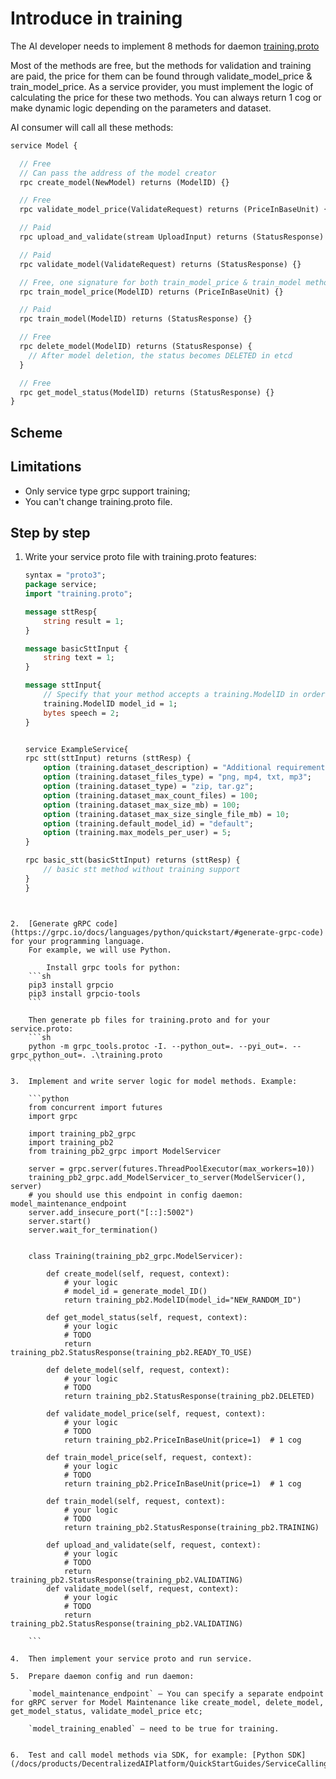 # Introduce in training

The AI developer needs to implement 8 methods for daemon <a href="/assets/files/training.proto" download>training.proto</a>  

Most of the methods are free, but the methods for validation and training are paid, the price for them can be found through validate_model_price & train_model_price. As a service provider, you must implement the logic of calculating the price for these two methods. You can always return 1 cog or make dynamic logic depending on the parameters and dataset.

AI consumer will call all these methods:

```proto
service Model {

  // Free
  // Can pass the address of the model creator
  rpc create_model(NewModel) returns (ModelID) {}

  // Free
  rpc validate_model_price(ValidateRequest) returns (PriceInBaseUnit) {}

  // Paid
  rpc upload_and_validate(stream UploadInput) returns (StatusResponse) {}

  // Paid
  rpc validate_model(ValidateRequest) returns (StatusResponse) {}

  // Free, one signature for both train_model_price & train_model methods
  rpc train_model_price(ModelID) returns (PriceInBaseUnit) {}

  // Paid
  rpc train_model(ModelID) returns (StatusResponse) {}

  // Free
  rpc delete_model(ModelID) returns (StatusResponse) {
    // After model deletion, the status becomes DELETED in etcd
  }

  // Free
  rpc get_model_status(ModelID) returns (StatusResponse) {}
}
```

## Scheme

<ImageViewer src="/assets/images/products/AIMarketplace/daemon/daemon_training.png" alt="The scheme of the daemon's work with training methods"/>

## Limitations

-   Only service type grpc support training;
-   You can't change training.proto file.

## Step by step

1.  Write your service proto file with training.proto features:

    ```proto
    syntax = "proto3";
    package service;
    import "training.proto";

    message sttResp{
        string result = 1;
    }

    message basicSttInput {
        string text = 1;
    }

    message sttInput{
        // Specify that your method accepts a training.ModelID in order to support training
        training.ModelID model_id = 1;
        bytes speech = 2;
    }


    service ExampleService{
    rpc stt(sttInput) returns (sttResp) {
        option (training.dataset_description) = "Additional requirements";
        option (training.dataset_files_type) = "png, mp4, txt, mp3";
        option (training.dataset_type) = "zip, tar.gz";
        option (training.dataset_max_count_files) = 100;
        option (training.dataset_max_size_mb) = 100;
        option (training.dataset_max_size_single_file_mb) = 10;
        option (training.default_model_id) = "default";
        option (training.max_models_per_user) = 5;
    }

    rpc basic_stt(basicSttInput) returns (sttResp) {
        // basic stt method without training support
    }
    }
```


2.  [Generate gRPC code](https://grpc.io/docs/languages/python/quickstart/#generate-grpc-code) for your programming language.
    For example, we will use Python.

        Install grpc tools for python:
    ```sh
    pip3 install grpcio
    pip3 install grpcio-tools
    ```

    Then generate pb files for training.proto and for your service.proto:
    ```sh
    python -m grpc_tools.protoc -I. --python_out=. --pyi_out=. --grpc_python_out=. .\training.proto
    ```

3.  Implement and write server logic for model methods. Example:

    ```python
    from concurrent import futures
    import grpc

    import training_pb2_grpc
    import training_pb2
    from training_pb2_grpc import ModelServicer

    server = grpc.server(futures.ThreadPoolExecutor(max_workers=10))
    training_pb2_grpc.add_ModelServicer_to_server(ModelServicer(), server)
    # you should use this endpoint in config daemon: model_maintenance_endpoint
    server.add_insecure_port("[::]:5002")
    server.start()
    server.wait_for_termination()


    class Training(training_pb2_grpc.ModelServicer):

        def create_model(self, request, context):
            # your logic
            # model_id = generate_model_ID()
            return training_pb2.ModelID(model_id="NEW_RANDOM_ID")

        def get_model_status(self, request, context):
            # your logic
            # TODO
            return training_pb2.StatusResponse(training_pb2.READY_TO_USE)

        def delete_model(self, request, context):
            # your logic
            # TODO
            return training_pb2.StatusResponse(training_pb2.DELETED)

        def validate_model_price(self, request, context):
            # your logic
            # TODO
            return training_pb2.PriceInBaseUnit(price=1)  # 1 cog

        def train_model_price(self, request, context):
            # your logic
            # TODO
            return training_pb2.PriceInBaseUnit(price=1)  # 1 cog

        def train_model(self, request, context):
            # your logic
            # TODO
            return training_pb2.StatusResponse(training_pb2.TRAINING)

        def upload_and_validate(self, request, context):
            # your logic
            # TODO
            return training_pb2.StatusResponse(training_pb2.VALIDATING)
        def validate_model(self, request, context):
            # your logic
            # TODO
            return training_pb2.StatusResponse(training_pb2.VALIDATING)

    ```

4.  Then implement your service proto and run service.

5.  Prepare daemon config and run daemon:

    `model_maintenance_endpoint` — You can specify a separate endpoint for gRPC server for Model Maintenance like create_model, delete_model, get_model_status, validate_model_price etc;

    `model_training_enabled` — need to be true for training.


6.  Test and call model methods via SDK, for example: [Python SDK](/docs/products/DecentralizedAIPlatform/QuickStartGuides/ServiceCallingViaSDK/)

